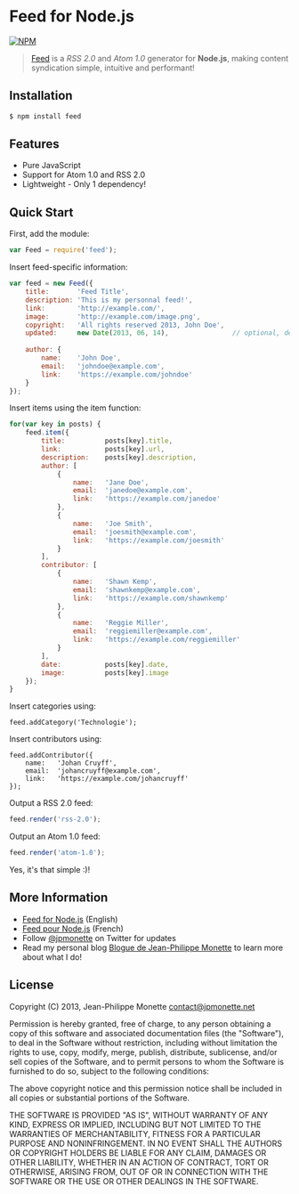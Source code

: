 # Feed for Node.js

[![NPM](https://nodei.co/npm/feed.png?downloads=true)](https://npmjs.org/package/feed)

> [Feed](http://projets.jpmonette.net/en/feed) is a *RSS 2.0* and *Atom 1.0* generator for **Node.js**, making content syndication simple, intuitive and performant!

## Installation

```bash
$ npm install feed
```

## Features

* Pure JavaScript
* Support for Atom 1.0 and RSS 2.0
* Lightweight - Only 1 dependency!

## Quick Start

First, add the module:

```js
var Feed = require('feed');
```

Insert feed-specific information:

```js
var feed = new Feed({
    title:       'Feed Title',
    description: 'This is my personnal feed!',
    link:        'http://example.com/',
    image:       'http://example.com/image.png',
    copyright:   'All rights reserved 2013, John Doe',
    updated:     new Date(2013, 06, 14),                // optional, default = today
    
    author: {
        name:    'John Doe',
        email:   'johndoe@example.com',
        link:    'https://example.com/johndoe'
    }
});
```

Insert items using the item function:

```js
for(var key in posts) {
    feed.item({
        title:          posts[key].title,
        link:           posts[key].url,
        description:    posts[key].description,
        author: [
            {
                name:   'Jane Doe',
                email:  'janedoe@example.com',
                link:   'https://example.com/janedoe'
            },
            {
                name:   'Joe Smith',
                email:  'joesmith@example.com',
                link:   'https://example.com/joesmith'
            }
        ],
        contributor: [
            {
                name:   'Shawn Kemp',
                email:  'shawnkemp@example.com',
                link:   'https://example.com/shawnkemp'
            },
            {
                name:   'Reggie Miller',
                email:  'reggiemiller@example.com',
                link:   'https://example.com/reggiemiller'
            }
        ],
        date:           posts[key].date,
        image:          posts[key].image
    });
}
```

Insert categories using:

```
feed.addCategory('Technologie');
```

Insert contributors using:

```
feed.addContributor({
    name:   'Johan Cruyff',
    email:  'johancruyff@example.com',
    link:   'https://example.com/johancruyff'
});
```

Output a RSS 2.0 feed:

```js
feed.render('rss-2.0');
```

Output an Atom 1.0 feed:

```js
feed.render('atom-1.0');
```

Yes, it's that simple :)!

## More Information

* [Feed for Node.js](http://projets.jpmonette.net/en/feed) (English)
* [Feed pour Node.js](http://projets.jpmonette.net/feed) (French)
* Follow [@jpmonette](https://twitter.com/jpmonette) on Twitter for updates
* Read my personal blog [Blogue de Jean-Philippe Monette](http://blogue.jpmonette.net/) to learn more about what I do!

## License

Copyright (C) 2013, Jean-Philippe Monette <contact@jpmonette.net>

Permission is hereby granted, free of charge, to any person obtaining a copy of this software and associated documentation files (the "Software"), to deal in the Software without restriction, including without limitation the rights to use, copy, modify, merge, publish, distribute, sublicense, and/or sell copies of the Software, and to permit persons to whom the Software is furnished to do so, subject to the following conditions:

The above copyright notice and this permission notice shall be included in all copies or substantial portions of the Software.

THE SOFTWARE IS PROVIDED "AS IS", WITHOUT WARRANTY OF ANY KIND, EXPRESS OR IMPLIED, INCLUDING BUT NOT LIMITED TO THE WARRANTIES OF MERCHANTABILITY, FITNESS FOR A PARTICULAR PURPOSE AND NONINFRINGEMENT. IN NO EVENT SHALL THE AUTHORS OR COPYRIGHT HOLDERS BE LIABLE FOR ANY CLAIM, DAMAGES OR OTHER LIABILITY, WHETHER IN AN ACTION OF CONTRACT, TORT OR OTHERWISE, ARISING FROM, OUT OF OR IN CONNECTION WITH THE SOFTWARE OR THE USE OR OTHER DEALINGS IN THE SOFTWARE.
